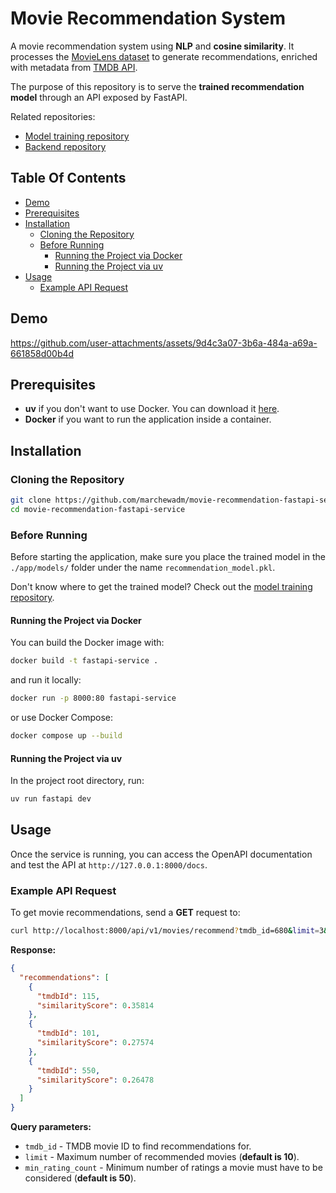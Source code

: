 # Movie Recommendation System

A movie recommendation system using **NLP** and **cosine similarity**.
It processes the [MovieLens dataset](https://grouplens.org/datasets/movielens/) to generate recommendations, enriched with metadata from [TMDB API](https://developer.themoviedb.org/).

The purpose of this repository is to serve the **trained recommendation model** through an API exposed by FastAPI.

Related repositories:
- [Model training repository](https://github.com/marchewadm/movie-recommendation-model)
- [Backend repository](https://github.com/marchewadm/movie-recommendation-backend)

## Table Of Contents

- [Demo](#demo)
- [Prerequisites](#prerequisites)
- [Installation](#installation)
    - [Cloning the Repository](#cloning-the-repository)
    - [Before Running](#before-running)
      - [Running the Project via Docker](#running-the-project-via-docker)
      - [Running the Project via uv](#running-the-project-via-uv)
- [Usage](#usage)
    - [Example API Request](#example-api-request) 

## Demo

https://github.com/user-attachments/assets/9d4c3a07-3b6a-484a-a69a-661858d00b4d

## Prerequisites

- **uv** if you don't want to use Docker. You can download it [here](https://docs.astral.sh/uv/).
- **Docker** if you want to run the application inside a container.

## Installation

### Cloning the Repository

```bash
git clone https://github.com/marchewadm/movie-recommendation-fastapi-service.git
cd movie-recommendation-fastapi-service
```

### Before Running

Before starting the application, make sure you place the trained model in the `./app/models/` folder under the name `recommendation_model.pkl`.

Don't know where to get the trained model? Check out the [model training repository](https://github.com/marchewadm/movie-recommendation-model).

#### Running the Project via Docker

You can build the Docker image with:

```bash
docker build -t fastapi-service .
```

and run it locally:

```bash
docker run -p 8000:80 fastapi-service
```

or use Docker Compose:

```bash
docker compose up --build
```

#### Running the Project via uv

In the project root directory, run:

```bash
uv run fastapi dev
```

## Usage

Once the service is running, you can access the OpenAPI documentation and test the API at `http://127.0.0.1:8000/docs`.

### Example API Request

To get movie recommendations, send a **GET** request to:

```bash
curl http://localhost:8000/api/v1/movies/recommend?tmdb_id=680&limit=3&min_rating_count=50
```

**Response:**

```json
{
  "recommendations": [
    {
      "tmdbId": 115,
      "similarityScore": 0.35814
    },
    {
      "tmdbId": 101,
      "similarityScore": 0.27574
    },
    {
      "tmdbId": 550,
      "similarityScore": 0.26478
    }
  ]
}
```

**Query parameters:**

- `tmdb_id` - TMDB movie ID to find recommendations for.
- `limit` - Maximum number of recommended movies (**default is 10**).
- `min_rating_count` - Minimum number of ratings a movie must have to be considered (**default is 50**).
